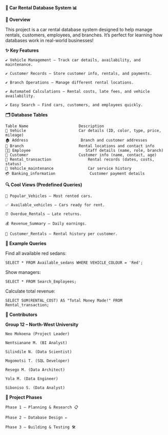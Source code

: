 **🚗 Car Rental Database System 📊**

**🌟 Overview**

This project is a car rental database system designed to help manage rentals, customers, employees, and branches. It’s perfect for learning how databases work in real-world businesses!


**✨ Key Features**

    ✔ Vehicle Management – Track car details, availability, and maintenance.
    
    ✔ Customer Records – Store customer info, rentals, and payments.
    
    ✔ Branch Operations – Manage different rental locations.
    
    ✔ Automated Calculations – Rental costs, late fees, and vehicle availability.
    
    ✔ Easy Search – Find cars, customers, and employees quickly.
    


**🗂 Database Tables**


    Table Name	                    Description
    🚗 Vehicle	                    Car details (ID, color, type, price, mileage)
    🏠 Address	                    Branch and customer addresses
    🏢 Branch	                    Rental locations and contact info
    👨‍💼 Employee	                    Staff details (name, role, branch)
    👥 Customer	                    Customer info (name, contact, age)
    📝 Rental_transaction	            Rental records (dates, costs, status)
    🔧 Vehicle_maintenance	            Car service history
    💳 Banking_information	            Customer payment details



**🔍 Cool Views (Predefined Queries)**

    🚗 Popular_Vehicles – Most rented cars.
    
    ✅ Available_vehicles – Cars ready for rent.
    
    ⏰ Overdue_Rentals – Late returns.
    
    💰 Revenue_Summary – Daily earnings.
    
    👤 Customer_Rentals – Rental history per customer.


**📝 Example Queries**

Find all available red sedans:
    
    SELECT * FROM Available_sedans WHERE VEHICLE_COLOUR = 'Red';
    
Show managers:
    
    SELECT * FROM Search_Employees;
    
Calculate total revenue:
    
    SELECT SUM(RENTAL_COST) AS "Total Money Made!" FROM Rental_transaction;

**👥 Contributors**

  **Group 12 – North-West University**
    
    Neo Mokoena (Project Leader)
    
    Nentsianane M. (BI Analyst)
    
    Silindile N. (Data Scientist)
    
    Mogomotsi T. (SQL Developer)
    
    Resego M. (Data Architect)
    
    Yola M. (Data Engineer)
    
    Siboniso S. (Data Analyst)

**📌 Project Phases**

    Phase 1 – Planning & Research 📋
    
    Phase 2 – Database Design ✏️
    
    Phase 3 – Building & Testing 🛠

